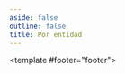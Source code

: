```yaml
---
aside: false
outline: false
title: Por entidad
---
```


<script setup>
import { useRoute, useData } from 'vitepress'

const route = useRoute()

const { isDark } = useData()
</script>

<OAOperation operation-id="get-finanzas-rendimientos-entidad">

<template #footer="footer">

<OAFooter />

<!--@include: ./parts/get-finanzas-rendimientos-entidad-footer.md -->

</template>

</OAOperation>
